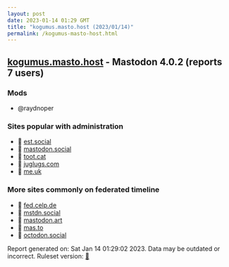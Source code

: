 ```yaml
---
layout: post
date: 2023-01-14 01:29 GMT
title: "kogumus.masto.host (2023/01/14)"
permalink: /kogumus-masto-host.html
---
```


## [kogumus.masto.host](https://kogumus.masto.host) - Mastodon 4.0.2 (reports 7 users)

### Mods
 * @raydnoper

### Sites popular with administration

* 🐘 [est.social](/est-social.html)
* 🐘 [mastodon.social](/mastodon-social.html)
* 🐘 [toot.cat](/toot-cat.html)
* 🐘 [juglugs.com](/juglugs-com.html)
* 🐘 [me.uk](/me-uk.html)

### More sites commonly on federated timeline

* 🐘 [fed.celp.de](/fed-celp-de.html)
* 🐘 [mstdn.social](/mstdn-social.html)
* 🐘 [mastodon.art](/mastodon-art.html)
* 🐘 [mas.to](/mas-to.html)
* 🐘 [octodon.social](/octodon-social.html)

Report generated on: Sat Jan 14 01:29:02 2023. Data may be outdated or incorrect.
Ruleset version: [🧁](/version-cupcake)
